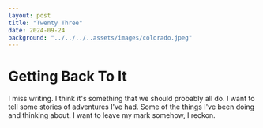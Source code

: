 ```yaml
---
layout: post
title: "Twenty Three"
date: 2024-09-24
background: "../../../..assets/images/colorado.jpeg"
---
```


# Getting Back To It

I miss writing. I think it's something that we should probably all do. I want to tell some stories of adventures I've had. Some of the things I've been doing and thinking about. I want to leave my mark somehow, I reckon. 



